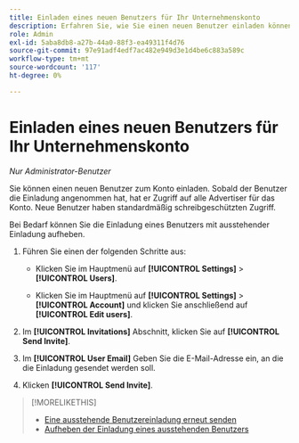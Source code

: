 ```yaml
---
title: Einladen eines neuen Benutzers für Ihr Unternehmenskonto
description: Erfahren Sie, wie Sie einen neuen Benutzer einladen können, um dem Konto beizutreten.
role: Admin
exl-id: 5aba8db8-a27b-44a0-88f3-ea49311f4d76
source-git-commit: 97e91adf4edf7ac482e949d3e1d4be6c883a589c
workflow-type: tm+mt
source-wordcount: '117'
ht-degree: 0%

---
```


# Einladen eines neuen Benutzers für Ihr Unternehmenskonto

*Nur Administrator-Benutzer*

Sie können einen neuen Benutzer zum Konto einladen. Sobald der Benutzer die Einladung angenommen hat, hat er Zugriff auf alle Advertiser für das Konto. Neue Benutzer haben standardmäßig schreibgeschützten Zugriff.

Bei Bedarf können Sie die Einladung eines Benutzers mit ausstehender Einladung aufheben.

1. Führen Sie einen der folgenden Schritte aus:

   * Klicken Sie im Hauptmenü auf **[!UICONTROL Settings]** > **[!UICONTROL Users]**.

   * Klicken Sie im Hauptmenü auf **[!UICONTROL Settings]** > **[!UICONTROL Account]** und klicken Sie anschließend auf **[!UICONTROL Edit users]**.

1. Im **[!UICONTROL Invitations]** Abschnitt, klicken Sie auf **[!UICONTROL Send Invite]**.

1. Im **[!UICONTROL User Email]** Geben Sie die E-Mail-Adresse ein, an die die Einladung gesendet werden soll.

1. Klicken **[!UICONTROL Send Invite]**.

>[!MORELIKETHIS]
>
>* [Eine ausstehende Benutzereinladung erneut senden](user-resend-invite.md)
>* [Aufheben der Einladung eines ausstehenden Benutzers](user-uninvite.md)

<!-- >* [Edit User Permissions or Delete a User](user-edit.md) -->
